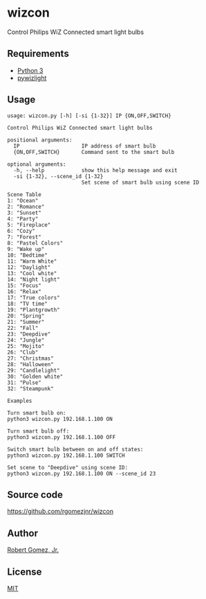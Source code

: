 # wizcon
Control Philips WiZ Connected smart light bulbs

## Requirements
- [Python 3](https://www.python.org/downloads/)
- [pywizlight](https://github.com/sbidy/pywizlight)

## Usage
```
usage: wizcon.py [-h] [-si {1-32}] IP {ON,OFF,SWITCH}

Control Philips WiZ Connected smart light bulbs

positional arguments:
  IP                    IP address of smart bulb
  {ON,OFF,SWITCH}       Command sent to the smart bulb

optional arguments:
  -h, --help            show this help message and exit
  -si {1-32}, --scene_id {1-32}
                        Set scene of smart bulb using scene ID

Scene Table
1: "Ocean"
2: "Romance"
3: "Sunset"
4: "Party"
5: "Fireplace"
6: "Cozy"
7: "Forest"
8: "Pastel Colors"
9: "Wake up"
10: "Bedtime"
11: "Warm White"
12: "Daylight"
13: "Cool white"
14: "Night light"
15: "Focus"
16: "Relax"
17: "True colors"
18: "TV time"
19: "Plantgrowth"
20: "Spring"
21: "Summer"
22: "Fall"
23: "Deepdive"
24: "Jungle"
25: "Mojito"
26: "Club"
27: "Christmas"
28: "Halloween"
29: "Candlelight"
30: "Golden white"
31: "Pulse"
32: "Steampunk"

Examples

Turn smart bulb on:
python3 wizcon.py 192.168.1.100 ON

Turn smart bulb off:
python3 wizcon.py 192.168.1.100 OFF

Switch smart bulb between on and off states:
python3 wizcon.py 192.168.1.100 SWITCH

Set scene to "Deepdive" using scene ID:
python3 wizcon.py 192.168.1.100 ON --scene_id 23
```

## Source code
https://github.com/rgomezjnr/wizcon

## Author
[Robert Gomez, Jr.](https://github.com/rgomezjnr)

## License
[MIT](https://github.com/rgomezjnr/wizcon/blob/master/LICENSE.txt)